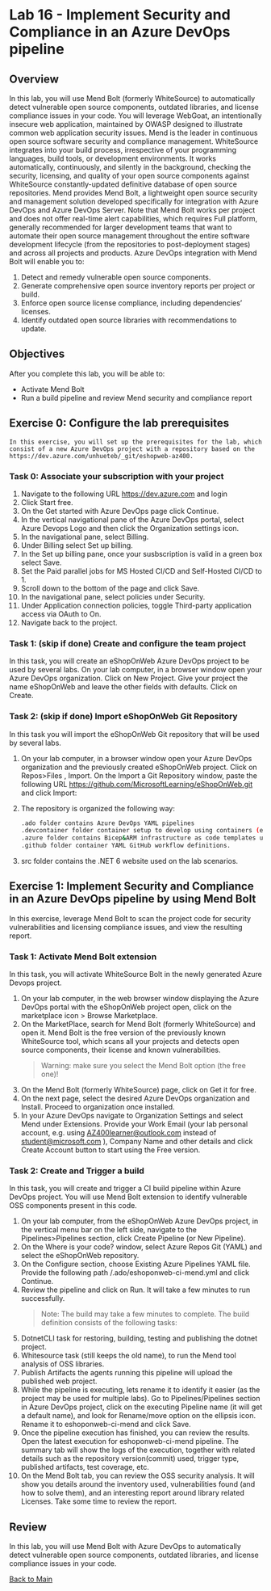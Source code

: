 # Lab 16 - Implement Security and Compliance in an Azure DevOps pipeline

## Overview

In this lab, you will use Mend Bolt (formerly WhiteSource) to automatically detect vulnerable open source components, outdated libraries, and license compliance issues in your code. You will leverage WebGoat, an intentionally insecure web application, maintained by OWASP designed to illustrate common web application security issues.
Mend is the leader in continuous open source software security and compliance management. WhiteSource integrates into your build process, irrespective of your programming languages, build tools, or development environments. It works automatically, continuously, and silently in the background, checking the security, licensing, and quality of your open source components against WhiteSource constantly-updated definitive database of open source repositories.
Mend provides Mend Bolt, a lightweight open source security and management solution developed specifically for integration with Azure DevOps and Azure DevOps Server. Note that Mend Bolt works per project and does not offer real-time alert capabilities, which requires Full platform, generally recommended for larger development teams that want to automate their open source management throughout the entire software development lifecycle (from the repositories to post-deployment stages) and across all projects and products.
Azure DevOps integration with Mend Bolt will enable you to:

1. Detect and remedy vulnerable open source components.
2. Generate comprehensive open source inventory reports per project or build.
3. Enforce open source license compliance, including dependencies’ licenses.
4. Identify outdated open source libraries with recommendations to update.

## Objectives

After you complete this lab, you will be able to:

- Activate Mend Bolt
- Run a build pipeline and review Mend security and compliance report

## Exercise 0: Configure the lab prerequisites

    In this exercise, you will set up the prerequisites for the lab, which consist of a new Azure DevOps project with a repository based on the https://dev.azure.com/unhueteb/_git/eshopweb-az400.

### Task 0: Associate your subscription with your project

1. Navigate to the following URL <https://dev.azure.com> and login
2. Click Start free.
3. On the Get started with Azure DevOps page click Continue.
4. In the vertical navigational pane of the Azure DevOps portal, select Azure Devops Logo and then click the Organization settings icon.
5. In the navigational pane, select Billing.
6. Under Billing select Set up billing.
7. In the Set up billing pane, once your susbscription is valid in a green box select Save.
8. Set the Paid parallel jobs for MS Hosted CI/CD and Self-Hosted CI/CD to 1.
9. Scroll down to the bottom of the page and click Save.
10. In the navigational pane, select policies under Security.
11. Under Application connection policies, toggle Third-party application access via OAuth to On.
12. Navigate back to the project.

### Task 1: (skip if done) Create and configure the team project

In this task, you will create an eShopOnWeb Azure DevOps project to be used by several labs.
On your lab computer, in a browser window open your Azure DevOps organization. Click on New Project. Give your project the name eShopOnWeb and leave the other fields with defaults. Click on Create.

### Task 2: (skip if done) Import eShopOnWeb Git Repository

In this task you will import the eShopOnWeb Git repository that will be used by several labs.

1. On your lab computer, in a browser window open your Azure DevOps organization and the previously created eShopOnWeb project. Click on Repos>Files , Import. On the Import a Git Repository window, paste the following URL <https://github.com/MicrosoftLearning/eShopOnWeb.git> and click Import:
2. The repository is organized the following way:

    ```bash
    .ado folder contains Azure DevOps YAML pipelines
    .devcontainer folder container setup to develop using containers (either locally in VS Code or GitHub Codespaces)
    .azure folder contains Bicep&ARM infrastructure as code templates used in some lab scenarios.
    .github folder container YAML GitHub workflow definitions.
    ```

3. src folder contains the .NET 6 website used on the lab scenarios.

## Exercise 1: Implement Security and Compliance in an Azure DevOps pipeline by using Mend Bolt

In this exercise, leverage Mend Bolt to scan the project code for security vulnerabilities and licensing compliance issues, and view the resulting report.

### Task 1: Activate Mend Bolt extension

In this task, you will activate WhiteSource Bolt in the newly generated Azure Devops project.

1. On your lab computer, in the web browser window displaying the Azure DevOps portal with the eShopOnWeb project open, click on the marketplace icon > Browse Marketplace.
2. On the MarketPlace, search for Mend Bolt (formerly WhiteSource) and open it. Mend Bolt is the free version of the previously known WhiteSource tool, which scans all your projects and detects open source components, their license and known vulnerabilities.
   > Warning: make sure you select the Mend Bolt option (the free one)!
3. On the Mend Bolt (formerly WhiteSource) page, click on Get it for free.
4. On the next page, select the desired Azure DevOps organization and Install. Proceed to organization once installed.
5. In your Azure DevOps navigate to Organization Settings and select Mend under Extensions. Provide your Work Email (your lab personal account, e.g. using AZ400learner@outlook.com instead of student@microsoft.com ), Company Name and other details and click Create Account button to start using the Free version.

### Task 2: Create and Trigger a build

In this task, you will create and trigger a CI build pipeline within Azure DevOps project. You will use Mend Bolt extension to identify vulnerable OSS components present in this code.

1. On your lab computer, from the eShopOnWeb Azure DevOps project, in the vertical menu bar on the left side, navigate to the Pipelines>Pipelines section, click Create Pipeline (or New Pipeline).
2. On the Where is your code? window, select Azure Repos Git (YAML) and select the eShopOnWeb repository.
3. On the Configure section, choose Existing Azure Pipelines YAML file. Provide the following path /.ado/eshoponweb-ci-mend.yml and click Continue.
4. Review the pipeline and click on Run. It will take a few minutes to run successfully.
    > Note: The build may take a few minutes to complete. The build definition consists of the following tasks:
5. DotnetCLI task for restoring, building, testing and publishing the dotnet project.
6. Whitesource task (still keeps the old name), to run the Mend tool analysis of OSS libraries.
7. Publish Artifacts the agents running this pipeline will upload the published web project.
8. While the pipeline is executing, lets rename it to identify it easier (as the project may be used for multiple labs). Go to Pipelines/Pipelines section in Azure DevOps project, click on the executing Pipeline name (it will get a default name), and look for Rename/move option on the ellipsis icon. Rename it to eshoponweb-ci-mend and click Save.
9. Once the pipeline execution has finished, you can review the results. Open the latest execution for eshoponweb-ci-mend pipeline. The summary tab will show the logs of the execution, together with related details such as the repository version(commit) used, trigger type, published artifacts, test coverage, etc.
10. On the Mend Bolt tab, you can review the OSS security analysis. It will show you details around the inventory used, vulnerabilities found (and how to solve them), and an interesting report around library related Licenses. Take some time to review the report.

## Review

In this lab, you will use Mend Bolt with Azure DevOps to automatically detect vulnerable open source components, outdated libraries, and license compliance issues in your code.

[Back to Main](../README.md)